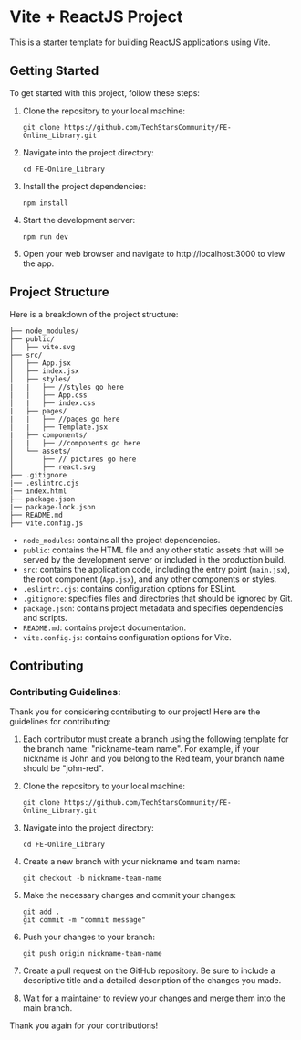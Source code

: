 # Vite + ReactJS Project

This is a starter template for building ReactJS applications using Vite.

## Getting Started

To get started with this project, follow these steps:

1. Clone the repository to your local machine:

   ```
   git clone https://github.com/TechStarsCommunity/FE-Online_Library.git
   ```

2. Navigate into the project directory:

   ```
   cd FE-Online_Library
   ```

3. Install the project dependencies:

   ```
   npm install
   ```

4. Start the development server:

   ```
   npm run dev
   ```

5. Open your web browser and navigate to http://localhost:3000 to view the app.

## Project Structure

Here is a breakdown of the project structure:

```
├── node_modules/
├── public/
│   ├── vite.svg
├── src/
│   ├── App.jsx
│   ├── index.jsx
│   ├── styles/
|   |   ├── //styles go here
|   |   ├── App.css
│   |   ├── index.css
|   ├── pages/
|   |   ├── //pages go here
│   |   ├── Template.jsx
|   ├── components/
│   |   ├── //components go here
│   └── assets/
│       ├── // pictures go here
│       ├── react.svg
├── .gitignore
|── .eslintrc.cjs
|── index.html
├── package.json
|── package-lock.json
├── README.md
├── vite.config.js
```

- `node_modules`: contains all the project dependencies.
- `public`: contains the HTML file and any other static assets that will be served by the development server or included in the production build.
- `src`: contains the application code, including the entry point (`main.jsx`), the root component (`App.jsx`), and any other components or styles.
- `.eslintrc.cjs`: contains configuration options for ESLint.
- `.gitignore`: specifies files and directories that should be ignored by Git.
- `package.json`: contains project metadata and specifies dependencies and scripts.
- `README.md`: contains project documentation.
- `vite.config.js`: contains configuration options for Vite.

## Contributing
### Contributing Guidelines:

Thank you for considering contributing to our project! Here are the guidelines for contributing:

1. Each contributor must create a branch using the following template for the branch name: "nickname-team name". For example, if your nickname is John and you belong to the Red team, your branch name should be "john-red".

2. Clone the repository to your local machine:

   ```
   git clone https://github.com/TechStarsCommunity/FE-Online_Library.git
   ```

3. Navigate into the project directory:

   ```
   cd FE-Online_Library
   ```

4. Create a new branch with your nickname and team name:

   ```
   git checkout -b nickname-team-name
   ```

5. Make the necessary changes and commit your changes:

   ```
   git add .
   git commit -m "commit message"
   ```

6. Push your changes to your branch:

   ```
   git push origin nickname-team-name
   ```

7. Create a pull request on the GitHub repository. Be sure to include a descriptive title and a detailed description of the changes you made.

8. Wait for a maintainer to review your changes and merge them into the main branch.

Thank you again for your contributions!